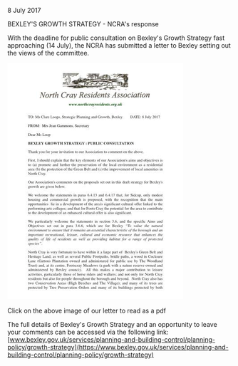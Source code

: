 8 July 2017

BEXLEY'S GROWTH STRATEGY - NCRA's response

With the deadline for public consultation on Bexley's Growth Strategy fast approaching (14 July), the NCRA has submitted a letter to Bexley setting out the views of the committee.

[](http://www.northcrayresidents.org.uk/posters/poster103.pdf)

![Image](images/nm0264_1.gif)

Click on the above image of our letter to read as a pdf

The full details of Bexley's Growth Strategy and an opportunity to leave your comments can be accessed via the following link:[www.bexley.gov.uk/services/planning-and-building-control/planning-policy/growth-strategy](https://www.bexley.gov.uk/services/planning-and-building-control/planning-policy/growth-strategy)
